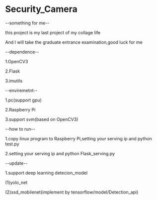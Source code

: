 # Security_Camera

--something for me--</p>
this project is my last project of my collage life</p>
And I will take the graduate entrance examination,good luck for me</p>


--dependence--</p>
1.OpenCV3</p>
2.Flask</p>
3.imutils</p>
</p>

--enviremetnt--</p>
1.pc(support gpu)</p>
2.Raspberry Pi</p>
3.support svm(based on OpenCV3)</p>
</p>

--how to run--</p>
1.copy linux program to Raspberry Pi,setting your serving ip and python test.py</p>
2.setting your serving ip and python Flask_serving.py</p>
</p>

--update--</p>
1.support deep learning detecion_model</p>
(1)yolo_net</p>
(2)ssd_mobilenet(implement by tensorflow/model/Detection_api)</p>

